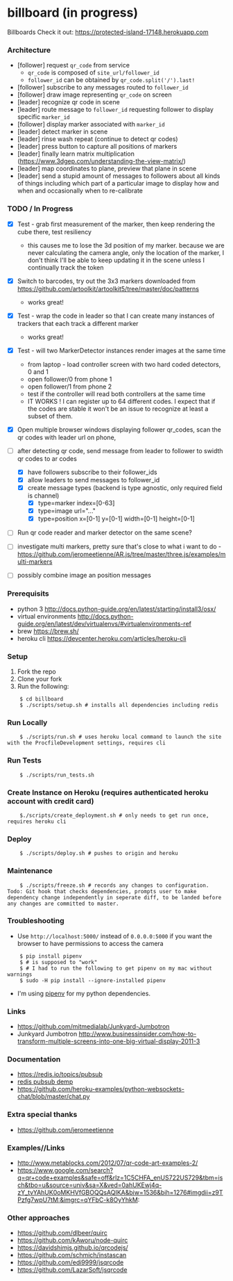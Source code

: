 # billboard (in progress)
Billboards
Check it out: https://protected-island-17148.herokuapp.com

### Architecture 

* [follower] request `qr_code` from service
  * `qr_code` is composed of `site_url/follower_id`
  * `follower_id` can be obtained by `qr_code.split('/').last!`
* [follower] subscribe to any messages routed to `follower_id`
* [follower] draw image representing `qr_code` on screen
* [leader] recognize qr code in scene
* [leader] route message to `follower_id` requesting follower to display specific `marker_id`
* [follower] display marker associated with `marker_id`
* [leader] detect marker in scene
* [leader] rinse wash repeat (continue to detect qr codes)
* [leader] press button to capture all positions of markers
* [leader] finally learn matrix multiplication (https://www.3dgep.com/understanding-the-view-matrix/)
* [leader] map coordinates to plane, preview that plane in scene
* [leader] send a stupid amount of messages to followers about all kinds of things including which part of a particular image to display how and when and occasionally when to re-calibrate 

### TODO / In Progress
* [X] Test - grab first measurement of the marker, then keep rendering the cube there, test resiliency 
  * this causes me to lose the 3d position of my marker. because we are never calculating the camera angle, only the location of the marker,  I don't think I'll be able to keep updating it in the scene unless I continually track the token
* [X] Switch to barcodes, try out the 3x3 markers downloaded from https://github.com/artoolkit/artoolkit5/tree/master/doc/patterns
  * works great!
* [X] Test - wrap the code in leader so that I can create many instances of trackers that each track a different marker
  * works great!
* [X] Test - will two MarkerDetector instances render images at the same time
  * from laptop - load controller screen with two hard coded detectors, 0 and 1
  * open follower/0 from phone 1
  * open follower/1 from phone 2
  * test if the controller will read both controllers at the same time
  * IT WORKS ! I can register up to 64 different codes. I expect that if the codes are stable it won't be an issue to recognize at least a subset of them. 
* [X] Open multiple browser windows displaying follower qr_codes, scan the qr codes with leader url on phone, 
* [ ] after detecting qr code, send message from leader to follower to swidth qr codes to ar codes
  * [X] have followers subscribe to their follower_ids
  * [X] allow leaders to send messages to follower_id
  * [X] create message types (backend is type agnostic, only required field is channel)
    * [X] type=marker index=[0-63]
    * [X] type=image url="..."
    * [X] type=position x=[0-1] y=[0-1] width=[0-1] height=[0-1]
* [ ] Run qr code reader and marker detector on the same scene?
* [ ] investigate multi markers, pretty sure that's close to what i want to do - https://github.com/jeromeetienne/AR.js/tree/master/three.js/examples/multi-markers
* [ ] possibly combine image an position messages


### Prerequisits

- python 3 http://docs.python-guide.org/en/latest/starting/install3/osx/
- virtual environments http://docs.python-guide.org/en/latest/dev/virtualenvs/#virtualenvironments-ref
- brew https://brew.sh/
- heroku cli https://devcenter.heroku.com/articles/heroku-cli

### Setup 
1) Fork the repo
2) Clone your fork
3) Run the following:
```
    $ cd billboard
    $ ./scripts/setup.sh # installs all dependencies including redis
```
### Run Locally
```
    $ ./scripts/run.sh # uses heroku local command to launch the site with the ProcfileDevelopment settings, requires cli
```
### Run Tests
```
    $ ./scripts/run_tests.sh
```
### Create Instance on Heroku (requires authenticated heroku account with credit card)
```
    $./scripts/create_deployment.sh # only needs to get run once, requires heroku cli
```

### Deploy
```
    $ ./scripts/deploy.sh # pushes to origin and heroku
```

### Maintenance
```
    $ ./scripts/freeze.sh # records any changes to configuration. Todo: Git hook that checks dependencies, prompts user to make dependency change independently in seperate diff, to be landed before any changes are committed to master.
```

### Troubleshooting
* Use `http://localhost:5000/` instead of `0.0.0.0:5000` if you want the browser to have permissions to access the camera
```
    $ pip install pipenv
    $ # is supposed to "work"
    $ # I had to run the following to get pipenv on my mac without warnings
    $ sudo -H pip install --ignore-installed pipenv
```

* I'm using [pipenv](http://docs.pipenv.org/) for my python dependencies.


### Links
* https://github.com/mitmedialab/Junkyard-Jumbotron
* Junkyard Jumbotron http://www.businessinsider.com/how-to-transform-multiple-screens-into-one-big-virtual-display-2011-3

### Documentation
* https://redis.io/topics/pubsub
* [redis pubsub demp](https://gist.github.com/pietern/348262)
* https://github.com/heroku-examples/python-websockets-chat/blob/master/chat.py

### Extra special thanks
* https://github.com/jeromeetienne

### Examples//Links
* http://www.metablocks.com/2012/07/qr-code-art-examples-2/
* https://www.google.com/search?q=qr+code+examples&safe=off&rlz=1C5CHFA_enUS722US729&tbm=isch&tbo=u&source=univ&sa=X&ved=0ahUKEwj4q-zY_tvYAhUK0oMKHVfGBOQQsAQIKA&biw=1536&bih=1276#imgdii=z9TPzfg7wpU7tM:&imgrc=qYFbC-k8OyYhkM:


### Other approaches
* https://github.com/dlbeer/quirc
* https://github.com/kAworu/node-quirc
* https://davidshimjs.github.io/qrcodejs/
* https://github.com/schmich/instascan
* https://github.com/edi9999/jsqrcode
* https://github.com/LazarSoft/jsqrcode
